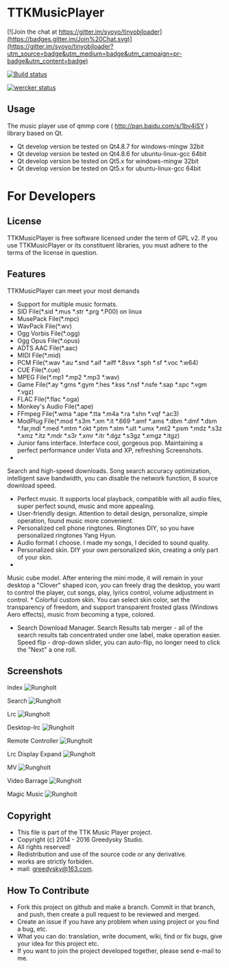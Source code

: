 # TTKMusicPlayer

[![Join the chat at https://gitter.im/syoyo/tinyobjloader](https://badges.gitter.im/Join%20Chat.svg)](https://gitter.im/syoyo/tinyobjloader?utm_source=badge&utm_medium=badge&utm_campaign=pr-badge&utm_content=badge)

[![Build status](https://ci.appveyor.com/api/projects/status/tlb421q3t2oyobcn/branch/master?svg=true)](https://ci.appveyor.com/project/syoyo/tinyobjloader/branch/master)

[![wercker status](https://app.wercker.com/status/495a3bac400212cdacdeb4dd9397bf4f/m "wercker status")](https://app.wercker.com/project/bykey/495a3bac400212cdacdeb4dd9397bf4f)

Usage
----
The music player use of qmmp core ( http://pan.baidu.com/s/1bv4iSY ) library based on Qt.
 * Qt develop version be tested on Qt4.8.7 for windows-mingw 32bit
 * Qt develop version be tested on Qt4.8.6 for ubuntu-linux-gcc 64bit
 * Qt develop version be tested on Qt5.x for windows-mingw 32bit
 * Qt develop version be tested on Qt5.x for ubuntu-linux-gcc 64bit

# For Developers

License
---
TTKMusicPlayer is free software licensed under the term of GPL v2. If you use TTKMusicPlayer or its constituent libraries, you must adhere to the terms of the license in question.

Features
-------
TTKMusicPlayer can meet your most demands
 * Support for multiple music formats.
 * SID File(*.sid *.mus *.str *.prg *.P00) on linux
 * MusePack File(*.mpc)
 * WavPack File(*.wv)
 * Ogg Vorbis File(*.ogg)
 * Ogg Opus File(*.opus)
 * ADTS AAC File(*.aac)
 * MIDI File(*.mid)
 * PCM File(*.wav *.au *.snd *.aif *.aiff *.8svx *.sph *.sf *.voc *.w64)
 * CUE File(*.cue)
 * MPEG File(*.mp1 *.mp2 *.mp3 *.wav)
 * Game File(*.ay *.gms *.gym *.hes *.kss *.nsf *.nsfe *.sap *.spc *.vgm *.vgz)
 * FLAC File(*.flac *.oga)
 * Monkey's Audio File(*.ape)
 * FFmpeg File(*.wma *.ape *.tta *.m4a *.ra *.shn *.vqf *.ac3)
 * ModPlug File(*.mod *.s3m *.xm *.it *.669 *.amf *.ams *.dbm *.dmf *.dsm *.far,mdl *.med *.mtm 
                *.okt *.ptm *.stm *.ult *.umx *.mt2 *.psm *.mdz *.s3z *.xmz *.itz *.mdr *.s3r
                *.xmr *.itr *.dgz *.s3gz *.xmgz *.itgz)
 * Junior fans interface. Interface cool, gorgeous pop. Maintaining a perfect performance under Vista and XP, refreshing
Screenshots.
 * 
Search and high-speed downloads. Song search accuracy optimization, intelligent save bandwidth, you can disable the network function, 8 source download speed.
 * Perfect music. It supports local playback, compatible with all audio files, super perfect sound, music and more appealing.
 * User-friendly design. Attention to detail design, personalize, simple operation, found music more convenient.
 * Personalized cell phone ringtones. Ringtones DIY, so you have personalized ringtones Yang Hyun.
 * Audio format I choose. I made my songs, I decided to sound quality.
 * Personalized skin. DIY your own personalized skin, creating a only part of your skin.
 * 
Music cube model. After entering the mini mode, it will remain in your desktop a "Clover" shaped icon, you can freely drag the desktop, you want to control the player, cut songs, play, lyrics control, volume adjustment in control.
 * 
Colorful custom skin. You can select skin color, set the transparency of freedom, and support transparent frosted glass (Windows Aero effects), music from becoming a type, colored.
 * Search Download Manager. Search Results tab merger - all of the search results tab concentrated under one label, make operation easier. Speed flip - drop-down slider, you can auto-flip, no longer need to click the "Next" a one roll.

Screenshots
----

Index
![Rungholt](https://github.com/Greedysky/TTKMusicPlayer/blob/plugins/1.png?raw=true)

Search
![Rungholt](https://github.com/Greedysky/TTKMusicPlayer/blob/plugins/2.png?raw=true)

Lrc
![Rungholt](https://github.com/Greedysky/TTKMusicPlayer/blob/plugins/3.png?raw=true)

Desktop-lrc
![Rungholt](https://github.com/Greedysky/TTKMusicPlayer/blob/plugins/4.png?raw=true)

Remote Controller
![Rungholt](https://github.com/Greedysky/TTKMusicPlayer/blob/plugins/5.png?raw=true)

Lrc Display Expand
![Rungholt](https://github.com/Greedysky/TTKMusicPlayer/blob/plugins/6.png?raw=true)

MV
![Rungholt](https://github.com/Greedysky/TTKMusicPlayer/blob/plugins/7.png?raw=true)

Video Barrage
![Rungholt](https://github.com/Greedysky/TTKMusicPlayer/blob/plugins/8.png?raw=true)

Magic Music
![Rungholt](https://github.com/Greedysky/TTKMusicPlayer/blob/plugins/9.png?raw=true)

Copyright
-------
 * This file is part of the TTK Music Player project.
 * Copyright (c) 2014 - 2016 Greedysky Studio.
 * All rights reserved!
 * Redistribution and use of the source code or any derivative.
 * works are strictly forbiden.
 * mail: greedysky@163.com.
 
How To Contribute
-------
 * Fork this project on github and make a branch. Commit in that branch, and push, then create a pull request to be reviewed and merged.
 * Create an issue if you have any problem when using project or you find a bug, etc.
 * What you can do: translation, write document, wiki, find or fix bugs, give your idea for this project etc.
 * If you want to join the project developed together, please send e-mail to me.